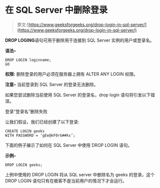 # 在 SQL Server 中删除登录

> 原文:[https://www.geeksforgeeks.org/drop-login-in-sql-server/](https://www.geeksforgeeks.org/drop-login-in-sql-server/)

**DROP LOGING**语句可用于删除用于连接到 SQL Server 实例的用户或登录名。

**语法–**

```
DROP LOGIN loginname;
GO 
```

**权限:**
删除登录的用户必须在服务器上拥有 ALTER ANY LOGIN 权限。

**注意–**
当前登录到 SQL Server 的登录无法删除。

如果您尝试删除当前使用 SQL Server 的登录名，drop login 语句将引发以下错误。

登录“登录名”删除失败

让我们假设，我们已经创建了以下登录:

```
CREATE LOGIN geeks  
WITH PASSWORD = ‘gEe@kF0rG##ks’; 
```

下面的例子展示了如何在 SQL Server 中使用 DROP LOGIN 语句。

**示例–**

```
DROP LOGIN geeks; 
```

上例中使用的 DROP LOGIN 将从 SQL server 中删除名为 geeks 的登录。这个 DROP LOGIN 语句只有在极客不是当前用户的情况下才会运行。